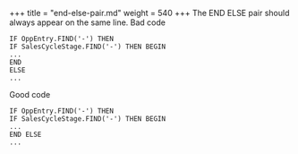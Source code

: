 +++
title = "end-else-pair.md"
weight = 540
+++
The END ELSE pair should always appear on the same line.
Bad code

    IF OppEntry.FIND('-') THEN
    IF SalesCycleStage.FIND('-') THEN BEGIN
    ...
    END
    ELSE
    ...

Good code

    IF OppEntry.FIND('-') THEN
    IF SalesCycleStage.FIND('-') THEN BEGIN
    ...
    END ELSE
    ...
